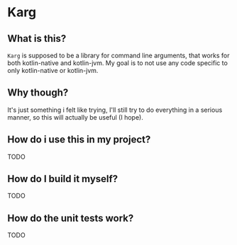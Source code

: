 # Karg

## What is this?

`Karg` is supposed to be a library for command line arguments, that works for both kotlin-native and kotlin-jvm.
My goal is to not use any code specific to only kotlin-native or kotlin-jvm.

## Why though?

It's just something i felt like trying, I'll still try to do everything in a serious manner, so this will actually be useful (I hope).

## How do i use this in my project?

TODO

## How do I build it myself?

TODO

## How do the unit tests work?

TODO